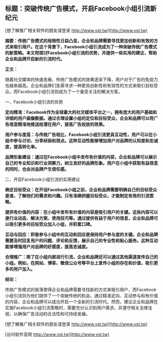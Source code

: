 ## **标题：突破传统广告模式，开启Facebook小组引流新纪元**

[想了解推广相关软件的朋友请登录 http://www.vst.tw](http://www.vst.tw)

**摘要：传统广告模式的局限性日益凸显，企业和品牌需要寻找更加创新和有效的方式来吸引用户。在这个背景下，Facebook小组引流成为了一种突破传统广告模式的新策略。本文将探讨Facebook小组引流的优势，并提供一些实用的建议，帮助企业和品牌开启新的引流时代。**

**正文：**

随着社交媒体的快速发展，传统广告模式的效果逐渐下降，用户对于广告的免疫力也越来越高。企业和品牌们急需寻求一种更具创新性和有效性的方式来吸引目标受众。而Facebook小组引流则成为了一个备受关注的解决方案。

一、Facebook小组引流的优势

**定向精准：Facebook作为全球最大的社交媒体平台之一，拥有庞大的用户基础和详细的用户画像数据。通过合理设置小组的定位和目标受众，企业和品牌可以将广告信息精准地推送给潜在用户，提高广告投放的效果。**

**用户参与度高：与传统广告相比，Facebook小组引流更具互动性，用户可以在小组中参与讨论、分享经验和观点。这种互动性能够增加用户对品牌的认知度和忠诚度，提高转化率。**

**品牌形象建设：通过在Facebook小组中发布有价值的内容，企业和品牌可以展示自己的专业知识和行业洞察力，树立良好的品牌形象。用户在小组中获取有益信息的同时，也会对品牌产生信任感。**

二、开启Facebook小组引流的实用建议

**确定目标受众：在开设Facebook小组之前，企业和品牌需要明确自己的目标受众是谁，了解他们的需求和兴趣。只有准确把握目标受众，才能制定有效的引流策略。**

**提供有价值的内容：在小组中发布有价值的内容是吸引用户的关键。这些内容可以是行业动态、解决方案、使用技巧等。通过提供有益于用户的信息，企业和品牌可以吸引更多的目标受众加入小组，并积累口碑。**

**互动与回应：积极参与小组中的互动和回应是保持用户参与度的关键。企业和品牌需要及时回复用户的问题、评论和反馈，展示自己的专业性和贴心服务。这种互动能够增强用户对品牌的好感度，提高忠诚度。**

**合理推广：除了在小组内部进行引流，企业和品牌还可以通过其他渠道宣传自己的小组。例如，在网站、博客、微信公众号等平台上宣传小组的存在和价值，吸引更多的用户加入。**

**结论：**

传统广告模式的衰落使得企业和品牌需要寻找新的方式来吸引用户，而Facebook小组引流则为他们提供了一个突破传统的机会。通过精准定向、互动参与和有价值的内容，企业和品牌可以成功开启一个全新的引流时代。然而，建议企业和品牌在实施Facebook小组引流策略时，需要充分认识到用户需求，并遵守相关法律法规，以确保广告活动的合法性和可持续发展。

[想了解推广相关软件的朋友请登录 http://www.vst.tw](http://www.vst.tw)


[访问软件官网 http://www.vst.tw](http://www.vst.tw)

